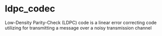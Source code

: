 # ldpc_codec
Low-Density Parity-Check (LDPC) code is a linear error correcting code utilizing for transmitting a message over a noisy transmission channel
